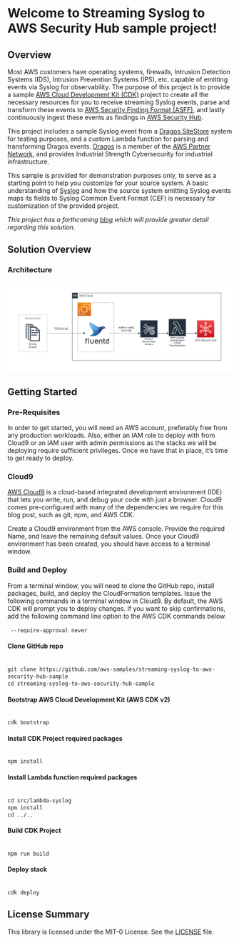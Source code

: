 # Welcome to Streaming Syslog to AWS Security Hub sample project!

## Overview

Most AWS customers have operating systems, firewalls, Intrusion Detection Systems (IDS), Intrusion Prevention Systems (IPS), etc. capable of emitting events via Syslog for observability. The purpose of this project is to provide a sample [AWS Cloud Development Kit (CDK)](https://aws.amazon.com/cdk/) project to create all the necessary resources for you to receive streaming Syslog events, parse and transform these events to [AWS Security Finding Format (ASFF)](https://docs.aws.amazon.com/securityhub/latest/userguide/securityhub-findings-format.html), and lastly continuously ingest these events as findings in [AWS Security Hub](https://aws.amazon.com/security-hub/).

This project includes a sample Syslog event from a [Dragos SiteStore](https://www.dragos.com/) system for testing purposes, and a custom Lambda function for parsing and transforming Dragos events. [Dragos](https://www.dragos.com/) is a member of the [AWS Partner Network](https://partners.amazonaws.com/partners/0010h00001jBdt3AAC/Dragos), and provides Industrial Strength Cybersecurity for industrial infrastructure. 

This sample is provided for demonstration purposes only, to serve as a starting point to help you customize for your source system. A basic understanding of [Syslog](https://en.wikipedia.org/wiki/Syslog) and how the source system emitting Syslog events maps its fields to Syslog Common Event Format (CEF) is necessary for customization of the provided project.

*This project has a forthcoming [blog](https://aws.amazon.com/blogs/) which will provide greater detail regarding this solution.*

## Solution Overview

### Architecture

<img src="./images/syslog-security-hub.png">

## Getting Started

### Pre-Requisites

In order to get started, you will need an AWS account, preferably free from any production workloads. Also, either an IAM role to deploy with from Cloud9 or an IAM user with admin permissions as the stacks we will be deploying require sufficient privileges.
Once we have that in place, it’s time to get ready to deploy.

### Cloud9
[AWS Cloud9](https://aws.amazon.com/cloud9/) is a cloud-based integrated development environment (IDE) that lets you write, run, and debug your code with just a browser. Cloud9 comes pre-configured with many of the dependencies we require for this blog post, such as git, npm, and AWS CDK.

Create a Cloud9 environment from the AWS console. Provide the required Name, and leave the remaining default values. Once your Cloud9 environment has been created, you should have access to a terminal window.

### Build and Deploy

From a terminal window, you will need to clone the GitHub repo, install packages, build, and deploy the CloudFormation templates. Issue the following commands in a terminal window in Cloud9. By default, the AWS CDK will prompt you to deploy changes. If you want to skip confirmations, add the following command line option to the AWS CDK commands below.
 
 <code> --require-approval never</code>

#### Clone GitHub repo
<pre><code>
git clone https://github.com/aws-samples/streaming-syslog-to-aws-security-hub-sample
cd streaming-syslog-to-aws-security-hub-sample
</code></pre>

#### Bootstrap AWS Cloud Development Kit (AWS CDK v2)
<pre><code>
cdk bootstrap
</code></pre>

#### Install CDK Project required packages
<pre><code>
npm install
</code></pre>

#### Install Lambda function required packages
<pre><code>
cd src/lambda-syslog
npm install
cd ../..
</code></pre>

#### Build CDK Project
<pre><code>
npm run build
</code></pre>

#### Deploy stack
<pre><code>
cdk deploy
</code></pre>

## License Summary

This library is licensed under the MIT-0 License. See the [LICENSE](./LICENSE) file.